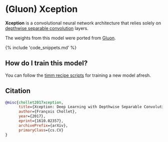 # (Gluon) Xception

**Xception** is a convolutional neural network architecture that relies solely on [depthwise separable convolution](https://paperswithcode.com/method/depthwise-separable-convolution) layers.

The weights from this model were ported from [Gluon](https://cv.gluon.ai/model_zoo/classification.html).

{% include 'code_snippets.md' %}

## How do I train this model?

You can follow the [timm recipe scripts](https://rwightman.github.io/pytorch-image-models/scripts/) for training a new model afresh.

## Citation

```BibTeX
@misc{chollet2017xception,
      title={Xception: Deep Learning with Depthwise Separable Convolutions}, 
      author={François Chollet},
      year={2017},
      eprint={1610.02357},
      archivePrefix={arXiv},
      primaryClass={cs.CV}
}
```

<!--
Type: model-index
Collections:
- Name: Gloun Xception
  Paper:
    Title: 'Xception: Deep Learning with Depthwise Separable Convolutions'
    URL: https://paperswithcode.com/paper/xception-deep-learning-with-depthwise
Models:
- Name: gluon_xception65
  In Collection: Gloun Xception
  Metadata:
    FLOPs: 17594889728
    Parameters: 39920000
    File Size: 160551306
    Architecture:
    - 1x1 Convolution
    - Convolution
    - Dense Connections
    - Depthwise Separable Convolution
    - Global Average Pooling
    - Max Pooling
    - ReLU
    - Residual Connection
    - Softmax
    Tasks:
    - Image Classification
    Training Data:
    - ImageNet
    ID: gluon_xception65
    Crop Pct: '0.903'
    Image Size: '299'
    Interpolation: bicubic
  Code: https://github.com/rwightman/pytorch-image-models/blob/d8e69206be253892b2956341fea09fdebfaae4e3/timm/models/gluon_xception.py#L241
  Weights: https://github.com/rwightman/pytorch-image-models/releases/download/v0.1-weights/gluon_xception-7015a15c.pth
  Results:
  - Task: Image Classification
    Dataset: ImageNet
    Metrics:
      Top 1 Accuracy: 79.7%
      Top 5 Accuracy: 94.87%
-->
